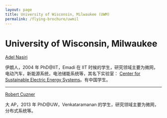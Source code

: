 ```yaml
---
layout: page
title: University of Wisconsin, Milwaukee (UWM)
permalink: /flying-brochure/uwmil
---
```

# University of Wisconsin, Milwaukee 
[Adel Nasiri](https://uwm.edu/engineering/people/nasiri-ph-d-adel/)

伊朗人，2004 年 PhD@IIT，Emadi 在 IIT 时候的学生，研究领域主要为微网，电动汽车，新能源系统，电池储能系统等，其名下实验室：
[Center for Sustainable Electric Energy Systems](https://sites.uwm.edu/sees/)。有中国学生。

---

[Robert Cuzner](https://uwm.edu/engineering/people/cuzner-ph-d-robert/)

大 AP，2013 年 PhD@UW，Venkataramanan 的学生，研究领域主要为微网，分布式系统等。
